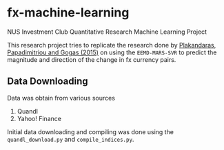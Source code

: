 # fx-machine-learning
NUS Investment Club Quantitative Research Machine Learning Project

This research project tries to replicate the research done by [Plakandaras, Papadimitriou and Gogas (2015)](http://onlinelibrary.wiley.com/doi/10.1002/for.2354/full) on using the `EEMD-MARS-SVR` to predict the magnitude and direction of the change in fx currency pairs. 

## Data Downloading
Data was obtain from various sources
1. Quandl
2. Yahoo! Finance

Initial data downloading and compiling was done using the `quandl_download.py` and `compile_indices.py`. 
